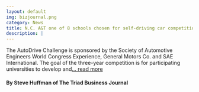 ```yaml
---
layout: default
img: bizjournal.png
category: News
title: N.C. A&T one of 8 schools chosen for self-driving car competition
description: |
---
```

  The AutoDrive Challenge is sponsored by the Society of Automotive Engineers World Congress Experience, General Motors Co. and SAE International. The goal of the three-year competition is for participating universities to develop and[... read more](https://www.bizjournals.com/triad/news/2017/04/11/n-c-a-t-one-of-8-schools-chosen-for-self-driving.html)

#### By Steve Huffman of The Triad Business Journal
